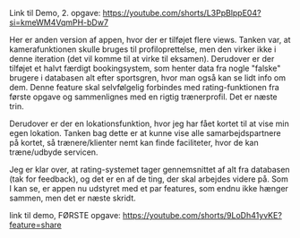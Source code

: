 Link til Demo, 2. opgave: https://youtube.com/shorts/L3PpBlppE04?si=kmeWM4VqmPH-bDw7 

Her er anden version af appen, hvor der er tilføjet flere views. Tanken var, at kamerafunktionen skulle bruges til profiloprettelse, men den virker ikke i denne iteration (det vil komme til at virke til eksamen). Derudover er der tilføjet et halvt færdigt bookingsystem, som henter data fra nogle "falske" brugere i databasen alt efter sportsgren, hvor man også kan se lidt info om dem. Denne feature skal selvfølgelig forbindes med rating-funktionen fra første opgave og sammenlignes med en rigtig trænerprofil. Det er næste trin.

Derudover er der en lokationsfunktion, hvor jeg har fået kortet til at vise min egen lokation. Tanken bag dette er at kunne vise alle samarbejdspartnere på kortet, så trænere/klienter nemt kan finde faciliteter, hvor de kan træne/udbyde servicen.

Jeg er klar over, at rating-systemet tager gennemsnittet af alt fra databasen (tak for feedback), og det er en af de ting, der skal arbejdes videre på. Som I kan se, er appen nu udstyret med et par features, som endnu ikke hænger sammen, men det er næste skridt.





link til demo, FØRSTE opgave: https://youtube.com/shorts/9LoDh41yvKE?feature=share 
